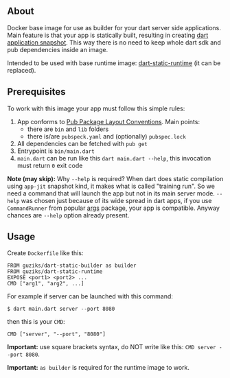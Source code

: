 ## About

Docker base image for use as builder for your dart server side applications. Main feature is that your app is statically built, resulting in creating [dart application snapshot](dart-lang/sdk/wiki/Snapshots). This way there is no need to keep whole dart sdk and pub dependencies inside an image.

Intended to be used with base runtime image: [dart-static-runtime](guziks/docker-dart-static-runtime) (it can be replaced).

## Prerequisites

To work with this image your app must follow this simple rules:

1. App conforms to [Pub Package Layout Conventions](https://www.dartlang.org/tools/pub/package-layout). Main points:
    * there are `bin` and `lib` folders
    * there is/are `pubspeck.yaml` and (optionally) `pubspec.lock`
2. All dependencies can be fetched with `pub get`
3. Entrypoint is `bin/main.dart`
4. `main.dart` can be run like this `dart main.dart --help`, this invocation must return `0` exit code

**Note (may skip):** Why `--help` is required? When dart does static compilation using `app-jit` snapshot kind, it makes what is called "training run". So we need a command that will launch the app but not in its main server mode. `--help` was chosen just because of its wide spread in dart apps, if you use `CommandRunner` from popular [args](https://pub.dartlang.org/packages/args) package, your app is compatible. Anyway chances are `--help` option already present.

## Usage

Create `Dockerfile` like this:

```
FROM guziks/dart-static-builder as builder
FROM guziks/dart-static-runtime
EXPOSE <port1> <port2> ...
CMD ["arg1", "arg2", ...]
```

For example if server can be launched with this command:

```
$ dart main.dart server --port 8080
``` 

then this is your `CMD`:

```
CMD ["server", "--port", "8080"]
```

**Important:** use square brackets syntax, do NOT write like this: `CMD server --port 8080`.

**Important:** `as builder` is required for the runtime image to work.
